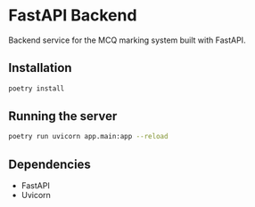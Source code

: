 # FastAPI Backend

Backend service for the MCQ marking system built with FastAPI.

## Installation

```bash
poetry install
```

## Running the server

```bash
poetry run uvicorn app.main:app --reload
```

## Dependencies

- FastAPI
- Uvicorn
